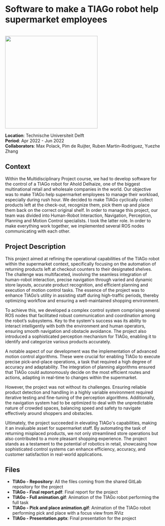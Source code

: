 # Software to make a TIAGo robot help supermarket employees

<br>
<img src="./TIAGo%20-%20Full%20animation.gif" width="300">  
<br>

**Location**: Technische Universiteit Delft  
**Period**: Apr 2022 - Jun 2022  
**Collaborators**: Max Polack, Pim de Ruijter, Ruben Martin-Rodriguez, Yuezhe Zhang

## Context
Within the Multidisciplinary Project course, we had to develop software for the control of a TIAGo robot for Ahold Delhaize, one of the biggest multinational retail and wholesale companies in the world. Our objective was to make TIAGo help supermarket employees to manage their workload, especially during rush hour. We decided to make TIAGo cyclically collect products left at the check-out, recognize them, pick them up and place them back on the correct original shelf. In order to manage this project, our team was divided into Human-Robot Interaction, Navigation, Perception, Planning and Motion Control specialists. I took the latter role. In order to make everything work together, we implemented several ROS nodes communicating with each other.

## Project Description
This project aimed at refining the operational capabilities of the TIAGo robot within the supermarket context, specifically focusing on the automation of returning products left at checkout counters to their designated shelves. The challenge was multifaceted, involving the seamless integration of human-robot interaction, precise navigation through varied and dynamic store layouts, accurate product recognition, and efficient planning and execution of motion control tasks. The essence of the project was to enhance TIAGo’s utility in assisting staff during high-traffic periods, thereby optimizing workflow and ensuring a well-maintained shopping environment.

To achieve this, we developed a complex control system comprising several ROS nodes that facilitated robust communication and coordination among the robot’s subsystems. Key to the system's success was its ability to interact intelligently with both the environment and human operators, ensuring smooth navigation and obstacle avoidance. The project also introduced a sophisticated perception mechanism for TIAGo, enabling it to identify and categorize various products accurately.

A notable aspect of our development was the implementation of advanced motion control algorithms. These were crucial for enabling TIAGo to execute precise pick-and-place operations, a task that required a high degree of accuracy and adaptability. The integration of planning algorithms ensured that TIAGo could autonomously decide on the most efficient routes and actions, adapting in real-time to changes within the supermarket.

However, the project was not without its challenges. Ensuring reliable product detection and handling in a highly variable environment required iterative testing and fine-tuning of the perception algorithms. Additionally, the navigation system had to be optimized to deal with the unpredictable nature of crowded spaces, balancing speed and safety to navigate effectively around shoppers and obstacles.

Ultimately, the project succeeded in elevating TIAGo's capabilities, making it an invaluable asset for supermarket staff. By automating the task of returning misplaced products, we not only streamlined store operations but also contributed to a more pleasant shopping experience. The project stands as a testament to the potential of robotics in retail, showcasing how sophisticated control systems can enhance efficiency, accuracy, and customer satisfaction in real-world applications.

## Files
- **TIAGo - Repository**: All the files coming from the shared GitLab repository for the project
- **TIAGo - Final report.pdf**: Final report for the project
- **TIAGo - Full animation.gif**: Animation of the TIAGo robot performing the full task
- **TIAGo - Pick and place animation.gif**: Animation of the TIAGo robot performing pick and place with a focus view from RViz
- **TIAGo - Presentation.pptx**: Final presentation for the project
